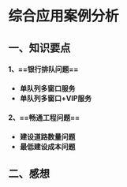 # 综合应用案例分析

## 一、知识要点

#### 1、==银行排队问题==

- **单队列多窗口服务**
- **单队列多窗口+VIP服务**

#### 2、==畅通工程问题==

- **建设道路数量问题**
- **最低建设成本问题**

## 二、感想